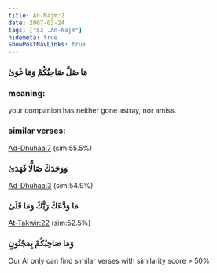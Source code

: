 ```yaml
---
title: An-Najm:2
date: 2007-03-24
tags: ["53 .An-Najm"]
hidemeta: true 
ShowPostNavLinks: true 
---
```

### مَا ضَلَّ صَاحِبُكُمْ وَمَا غَوَىٰ
### meaning: 
your companion has neither gone astray, nor amiss.
### similar verses: 

[Ad-Dhuhaa:7](/93/7) (sim:55.5%)

### وَوَجَدَكَ ضَالًّا فَهَدَىٰ

[Ad-Dhuhaa:3](/93/3) (sim:54.9%)

### مَا وَدَّعَكَ رَبُّكَ وَمَا قَلَىٰ

[At-Takwir:22](/81/22) (sim:52.5%)

### وَمَا صَاحِبُكُمْ بِمَجْنُونٍ

Our AI only can find similar verses with similarity score > 50% 

